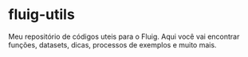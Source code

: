 # fluig-utils
Meu repositório de códigos uteis para o Fluig. Aqui você vai encontrar funções, datasets, dicas, processos de exemplos e muito mais. 
